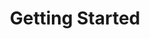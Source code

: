 ---
title: Getting Started
sidebar_label: Getting Started
custom_edit_url: https://github.com/microsoft/fast-dna/edit/master/sites/website/src/docs/fast-element/getting-started.doc.md
---